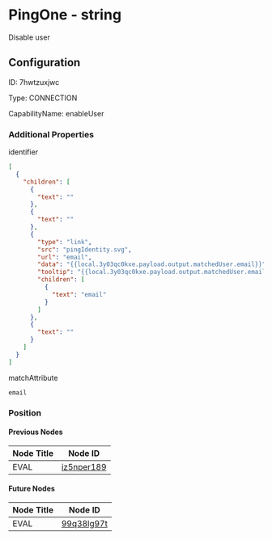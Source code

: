 # PingOne - string 
Disable user
## Configuration
ID:  7hwtzuxjwc

Type: CONNECTION 

CapabilityName: enableUser






### Additional Properties
identifier
```json 
[
  {
    "children": [
      {
        "text": ""
      },
      {
        "text": ""
      },
      {
        "type": "link",
        "src": "pingIdentity.svg",
        "url": "email",
        "data": "{{local.3y03qc0kxe.payload.output.matchedUser.email}}",
        "tooltip": "{{local.3y03qc0kxe.payload.output.matchedUser.email}}",
        "children": [
          {
            "text": "email"
          }
        ]
      },
      {
        "text": ""
      }
    ]
  }
]
```


matchAttribute
```string 
email
```





### Position

#### Previous Nodes
| Node Title | Node ID |
| :------------- | ------------ |
| EVAL | [iz5nper189](./iz5nper189.md) | 
 
 #### Future Nodes
| Node Title | Node ID |
| :------------- | ------------ |
| EVAL |[99q38lg97t](./99q38lg97t.md) | 